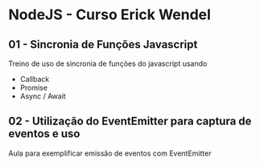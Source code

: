 # NodeJS - Curso Erick Wendel

## 01 - Sincronia de Funções Javascript

Treino de uso de sincronia de funções do javascript usando

- Callback
- Promise
- Async / Await

## 02 - Utilização do EventEmitter para captura de eventos e uso

Aula para exemplificar emissão de eventos com EventEmitter
